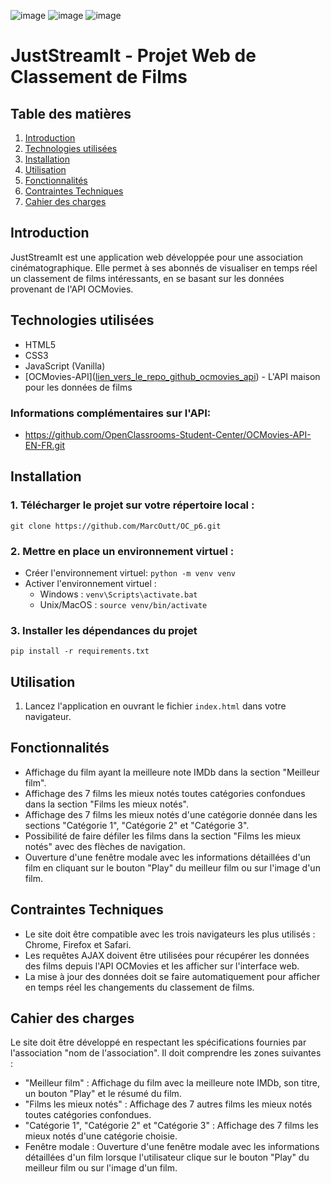 ![image](https://github.com/MarcOutt/OC_p6/assets/112987151/a6efb1da-f2b7-41bf-9579-151ad808317b)
![image](https://github.com/MarcOutt/OC_p6/assets/112987151/4960ec1a-d5d8-4504-91d0-a56fa45e5122)
![image](https://github.com/MarcOutt/OC_p6/assets/112987151/91e3d929-a890-485c-b923-0822b16189a0)


# JustStreamIt - Projet Web de Classement de Films

## Table des matières
1. [Introduction](#introduction)
2. [Technologies utilisées](#technologies-utilisées)
3. [Installation](#installation)
4. [Utilisation](#utilisation)
5. [Fonctionnalités](#fonctionnalités)
6. [Contraintes Techniques](#contraintes-techniques)
7. [Cahier des charges](#cahier-des-charges)

## Introduction

JustStreamIt est une application web développée pour une association cinématographique. Elle permet à ses abonnés de visualiser en temps réel un classement de films intéressants, en se basant sur les données provenant de l'API OCMovies.

## Technologies utilisées

- HTML5
- CSS3
- JavaScript (Vanilla)
- [OCMovies-API]([lien_vers_le_repo_github_ocmovies_api](http://localhost:8000/api/v1/titles/ )) - L'API maison pour les données de films

### Informations complémentaires sur l'API:
- https://github.com/OpenClassrooms-Student-Center/OCMovies-API-EN-FR.git

## Installation

### 1. Télécharger le projet sur votre répertoire local : 
```
git clone https://github.com/MarcOutt/OC_p6.git
```
### 2. Mettre en place un environnement virtuel :
* Créer l'environnement virtuel: `python -m venv venv`
* Activer l'environnement virtuel :
    * Windows : `venv\Scripts\activate.bat`
    * Unix/MacOS : `source venv/bin/activate`
    
### 3. Installer les dépendances du projet
```
pip install -r requirements.txt
```

## Utilisation

1. Lancez l'application en ouvrant le fichier `index.html` dans votre navigateur.

## Fonctionnalités

- Affichage du film ayant la meilleure note IMDb dans la section "Meilleur film".
- Affichage des 7 films les mieux notés toutes catégories confondues dans la section "Films les mieux notés".
- Affichage des 7 films les mieux notés d'une catégorie donnée dans les sections "Catégorie 1", "Catégorie 2" et "Catégorie 3".
- Possibilité de faire défiler les films dans la section "Films les mieux notés" avec des flèches de navigation.
- Ouverture d'une fenêtre modale avec les informations détaillées d'un film en cliquant sur le bouton "Play" du meilleur film ou sur l'image d'un film.

## Contraintes Techniques

- Le site doit être compatible avec les trois navigateurs les plus utilisés : Chrome, Firefox et Safari.
- Les requêtes AJAX doivent être utilisées pour récupérer les données des films depuis l'API OCMovies et les afficher sur l'interface web.
- La mise à jour des données doit se faire automatiquement pour afficher en temps réel les changements du classement de films.

## Cahier des charges

Le site doit être développé en respectant les spécifications fournies par l'association "nom de l'association". Il doit comprendre les zones suivantes :
- "Meilleur film" : Affichage du film avec la meilleure note IMDb, son titre, un bouton "Play" et le résumé du film.
- "Films les mieux notés" : Affichage des 7 autres films les mieux notés toutes catégories confondues.
- "Catégorie 1", "Catégorie 2" et "Catégorie 3" : Affichage des 7 films les mieux notés d'une catégorie choisie.
- Fenêtre modale : Ouverture d'une fenêtre modale avec les informations détaillées d'un film lorsque l'utilisateur clique sur le bouton "Play" du meilleur film ou sur l'image d'un film.
